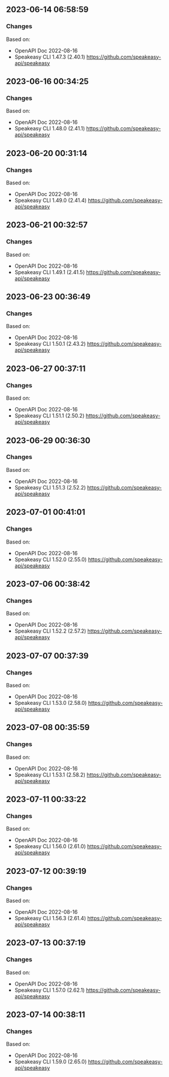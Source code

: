 

## 2023-06-14 06:58:59
### Changes
Based on:
- OpenAPI Doc 2022-08-16 
- Speakeasy CLI 1.47.3 (2.40.1) https://github.com/speakeasy-api/speakeasy

## 2023-06-16 00:34:25
### Changes
Based on:
- OpenAPI Doc 2022-08-16 
- Speakeasy CLI 1.48.0 (2.41.1) https://github.com/speakeasy-api/speakeasy

## 2023-06-20 00:31:14
### Changes
Based on:
- OpenAPI Doc 2022-08-16 
- Speakeasy CLI 1.49.0 (2.41.4) https://github.com/speakeasy-api/speakeasy

## 2023-06-21 00:32:57
### Changes
Based on:
- OpenAPI Doc 2022-08-16 
- Speakeasy CLI 1.49.1 (2.41.5) https://github.com/speakeasy-api/speakeasy

## 2023-06-23 00:36:49
### Changes
Based on:
- OpenAPI Doc 2022-08-16 
- Speakeasy CLI 1.50.1 (2.43.2) https://github.com/speakeasy-api/speakeasy

## 2023-06-27 00:37:11
### Changes
Based on:
- OpenAPI Doc 2022-08-16 
- Speakeasy CLI 1.51.1 (2.50.2) https://github.com/speakeasy-api/speakeasy

## 2023-06-29 00:36:30
### Changes
Based on:
- OpenAPI Doc 2022-08-16 
- Speakeasy CLI 1.51.3 (2.52.2) https://github.com/speakeasy-api/speakeasy

## 2023-07-01 00:41:01
### Changes
Based on:
- OpenAPI Doc 2022-08-16 
- Speakeasy CLI 1.52.0 (2.55.0) https://github.com/speakeasy-api/speakeasy

## 2023-07-06 00:38:42
### Changes
Based on:
- OpenAPI Doc 2022-08-16 
- Speakeasy CLI 1.52.2 (2.57.2) https://github.com/speakeasy-api/speakeasy

## 2023-07-07 00:37:39
### Changes
Based on:
- OpenAPI Doc 2022-08-16 
- Speakeasy CLI 1.53.0 (2.58.0) https://github.com/speakeasy-api/speakeasy

## 2023-07-08 00:35:59
### Changes
Based on:
- OpenAPI Doc 2022-08-16 
- Speakeasy CLI 1.53.1 (2.58.2) https://github.com/speakeasy-api/speakeasy

## 2023-07-11 00:33:22
### Changes
Based on:
- OpenAPI Doc 2022-08-16 
- Speakeasy CLI 1.56.0 (2.61.0) https://github.com/speakeasy-api/speakeasy

## 2023-07-12 00:39:19
### Changes
Based on:
- OpenAPI Doc 2022-08-16 
- Speakeasy CLI 1.56.3 (2.61.4) https://github.com/speakeasy-api/speakeasy

## 2023-07-13 00:37:19
### Changes
Based on:
- OpenAPI Doc 2022-08-16 
- Speakeasy CLI 1.57.0 (2.62.1) https://github.com/speakeasy-api/speakeasy

## 2023-07-14 00:38:11
### Changes
Based on:
- OpenAPI Doc 2022-08-16 
- Speakeasy CLI 1.59.0 (2.65.0) https://github.com/speakeasy-api/speakeasy